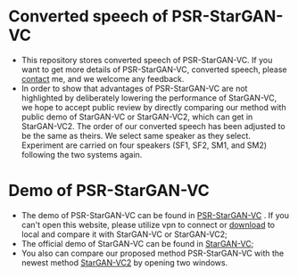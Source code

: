 # Converted speech of PSR-StarGAN-VC
* This repository stores converted speech of PSR-StarGAN-VC. If you want to get more details of PSR-StarGAN-VC, converted speech, please [contact](18305169283@163.com) me, and we welcome any feedback.  
* In order to show that advantages of PSR-StarGAN-VC are not highlighted by deliberately lowering the performance of StarGAN-VC, we hope to accept public review by directly comparing our method with public demo of StarGAN-VC or StarGAN-VC2, which can get in StarGAN-VC2. The order of our converted speech has been adjusted to be the same as theirs. We select same speaker as they select. Experiment are carried on four speakers (SF1, SF2, SM1, and SM2) following the two systems again.
# Demo of PSR-StarGAN-VC
* The demo of PSR-StarGAN-VC can be found in [PSR-StarGAN-VC](http://htmlpreview.github.io/?https://github.com/xudongxiang/demo/blob/master/PSR-StarGAN-VC.html) . If you can't open this website, please utilize vpn to connect or [download](https://github.com/xudongxiang/demo/blob/master/demo-four.zip) to local and compare it with StarGAN-VC or StarGAN-VC2;<br>
* The official demo of StarGAN-VC can be found in [StarGAN-VC](http://www.kecl.ntt.co.jp/people/kameoka.hirokazu/Demos/stargan-vc/);<br>
* You also can compare our proposed method PSR-StarGAN-VC with the newest method [StarGAN-VC2](http://www.kecl.ntt.co.jp/people/kaneko.takuhiro/projects/stargan-vc2/index.html) by opening two windows. 
